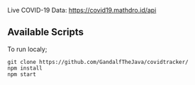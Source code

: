 Live COVID-19 Data: https://covid19.mathdro.id/api

## Available Scripts

To run localy;
```
git clone https://github.com/GandalfTheJava/covidtracker/
npm install
npm start
```




